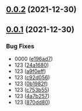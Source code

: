 ## [0.0.2](https://github.com/haoziqaq/pnpm-test/compare/v0.0.1...v0.0.2) (2021-12-30)



## [0.0.1](https://github.com/haoziqaq/pnpm-test/compare/e196ad76c9a0c0b811cf79bdc729b9605d526b87...v0.0.1) (2021-12-30)


### Bug Fixes

* 0000 ([e196ad7](https://github.com/haoziqaq/pnpm-test/commit/e196ad76c9a0c0b811cf79bdc729b9605d526b87))
* 123 ([24a1680](https://github.com/haoziqaq/pnpm-test/commit/24a1680eaf05dbd7fdd89541a34850a108f05e2d))
* 123 ([a9f0eff](https://github.com/haoziqaq/pnpm-test/commit/a9f0eff0c5bea4e87c1d9925cc8213300e06a94b))
* 123 ([c92d056](https://github.com/haoziqaq/pnpm-test/commit/c92d0561674ec1ce3b076dfdff460df588bd3db2))
* 123 ([0b1982f](https://github.com/haoziqaq/pnpm-test/commit/0b1982f2749df5e514f5a0a217200d45f88922e0))
* 123 ([c753b55](https://github.com/haoziqaq/pnpm-test/commit/c753b558b21a6b0fc7d67e833c63d878fa1fe033))
* 123 ([4a7b257](https://github.com/haoziqaq/pnpm-test/commit/4a7b25760402e1607f2680708cd4e7fa1aabbba0))
* 123 ([870dd80](https://github.com/haoziqaq/pnpm-test/commit/870dd804a69d95a5c59002abcd0c95d39e619a6d))



